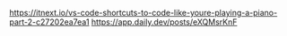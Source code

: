https://itnext.io/vs-code-shortcuts-to-code-like-youre-playing-a-piano-part-2-c27202ea7ea1
https://app.daily.dev/posts/eXQMsrKnF
